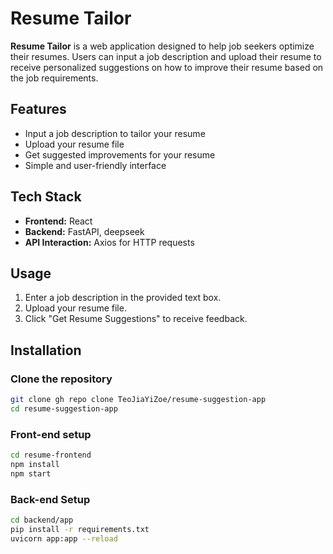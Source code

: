 # Resume Tailor

**Resume Tailor** is a web application designed to help job seekers optimize their resumes. Users can input a job description and upload their resume to receive personalized suggestions on how to improve their resume based on the job requirements.

## Features

- Input a job description to tailor your resume
- Upload your resume file
- Get suggested improvements for your resume
- Simple and user-friendly interface

## Tech Stack

- **Frontend:** React
- **Backend:** FastAPI, deepseek
- **API Interaction:** Axios for HTTP requests

## Usage

1. Enter a job description in the provided text box.
2. Upload your resume file.
3. Click "Get Resume Suggestions" to receive feedback.

## Installation

### Clone the repository

```bash
git clone gh repo clone TeoJiaYiZoe/resume-suggestion-app
cd resume-suggestion-app
```

### Front-end setup

```bash
cd resume-frontend
npm install
npm start
```

### Back-end Setup

```bash
cd backend/app
pip install -r requirements.txt
uvicorn app:app --reload
```
